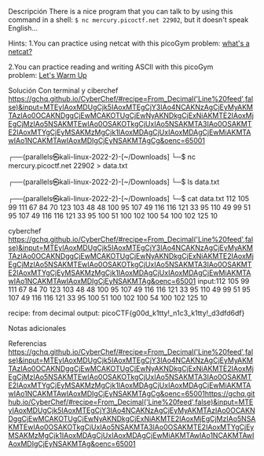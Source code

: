 Descripción
There is a nice program that you can talk to by using this command in a shell: `$ nc mercury.picoctf.net 22902`, but it doesn't speak English...

Hints:
1.You can practice using netcat with this picoGym problem: [what's a netcat?](https://play.picoctf.org/practice/challenge/34)

2.You can practice reading and writing ASCII with this picoGym problem: [Let's Warm Up](https://play.picoctf.org/practice/challenge/22)



Solución
Con terminal y ciberchef https://gchq.github.io/CyberChef/#recipe=From_Decimal('Line%20feed',false)&input=MTEyIAoxMDUgCjk5IAoxMTEgCjY3IAo4NCAKNzAgCjEyMyAKMTAzIAo0OCAKNDggCjEwMCAKOTUgCjEwNyAKNDkgCjExNiAKMTE2IAoxMjEgCjMzIAo5NSAKMTEwIAo0OSAKOTkgCjUxIAo5NSAKMTA3IAo0OSAKMTE2IAoxMTYgCjEyMSAKMzMgCjk1IAoxMDAgCjUxIAoxMDAgCjEwMiAKMTAwIAo1NCAKMTAwIAoxMDIgCjEyNSAKMTAgCg&oenc=65001


┌──(parallels㉿kali-linux-2022-2)-[~/Downloads]
└─$ nc mercury.picoctf.net 22902 > data.txt
                                                                             
┌──(parallels㉿kali-linux-2022-2)-[~/Downloads]
└─$ ls
data.txt
                                                                             
┌──(parallels㉿kali-linux-2022-2)-[~/Downloads]
└─$ cat data.txt
112 
105 
99 
111 
67 
84 
70 
123 
103 
48 
48 
100 
95 
107 
49 
116 
116 
121 
33 
95 
110 
49 
99 
51 
95 
107 
49 
116 
116 
121 
33 
95 
100 
51 
100 
102 
100 
54 
100 
102 
125 
10 


cyberchef
https://gchq.github.io/CyberChef/#recipe=From_Decimal('Line%20feed',false)&input=MTEyIAoxMDUgCjk5IAoxMTEgCjY3IAo4NCAKNzAgCjEyMyAKMTAzIAo0OCAKNDggCjEwMCAKOTUgCjEwNyAKNDkgCjExNiAKMTE2IAoxMjEgCjMzIAo5NSAKMTEwIAo0OSAKOTkgCjUxIAo5NSAKMTA3IAo0OSAKMTE2IAoxMTYgCjEyMSAKMzMgCjk1IAoxMDAgCjUxIAoxMDAgCjEwMiAKMTAwIAo1NCAKMTAwIAoxMDIgCjEyNSAKMTAg&oenc=65001
input:112 
105 
99 
111 
67 
84 
70 
123 
103 
48 
48 
100 
95 
107 
49 
116 
116 
121 
33 
95 
110 
49 
99 
51 
95 
107 
49 
116 
116 
121 
33 
95 
100 
51 
100 
102 
100 
54 
100 
102 
125 
10 


recipe: from decimal
output: picoCTF{g00d_k1tty!_n1c3_k1tty!_d3dfd6df}


Notas adicionales

Referencias https://gchq.github.io/CyberChef/#recipe=From_Decimal('Line%20feed',false)&input=MTEyIAoxMDUgCjk5IAoxMTEgCjY3IAo4NCAKNzAgCjEyMyAKMTAzIAo0OCAKNDggCjEwMCAKOTUgCjEwNyAKNDkgCjExNiAKMTE2IAoxMjEgCjMzIAo5NSAKMTEwIAo0OSAKOTkgCjUxIAo5NSAKMTA3IAo0OSAKMTE2IAoxMTYgCjEyMSAKMzMgCjk1IAoxMDAgCjUxIAoxMDAgCjEwMiAKMTAwIAo1NCAKMTAwIAoxMDIgCjEyNSAKMTAgCg&oenc=65001https://gchq.github.io/CyberChef/#recipe=From_Decimal('Line%20feed',false)&input=MTEyIAoxMDUgCjk5IAoxMTEgCjY3IAo4NCAKNzAgCjEyMyAKMTAzIAo0OCAKNDggCjEwMCAKOTUgCjEwNyAKNDkgCjExNiAKMTE2IAoxMjEgCjMzIAo5NSAKMTEwIAo0OSAKOTkgCjUxIAo5NSAKMTA3IAo0OSAKMTE2IAoxMTYgCjEyMSAKMzMgCjk1IAoxMDAgCjUxIAoxMDAgCjEwMiAKMTAwIAo1NCAKMTAwIAoxMDIgCjEyNSAKMTAg&oenc=65001